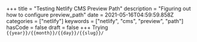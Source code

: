 +++
title = "Testing Netlify CMS Preview Path"
description = "Figuring out how to configure preview_path"
date = 2021-05-16T04:59:59.858Z
categories = ["netlify"]
keywords = ["netlify", "cms", "preview", "path"]
hasCode = false
draft = false
+++
Trying `{{year}}/{{month}}/{{day}}/{{slug}}/`